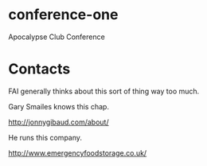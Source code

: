conference-one
==============

Apocalypse Club Conference

Contacts
========

FAI generally thinks about this sort of thing way too much.

Gary Smailes knows this chap.

http://jonnygibaud.com/about/

He runs this company.

http://www.emergencyfoodstorage.co.uk/
